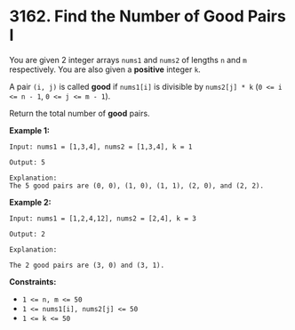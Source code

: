 # 3162. Find the Number of Good Pairs I

You are given 2 integer arrays `nums1` and `nums2` of lengths `n` and `m` respectively. You are also given a **positive** integer `k`.

A pair `(i, j)` is called **good** if `nums1[i]` is divisible by `nums2[j] * k` (`0 <= i <= n - 1`, `0 <= j <= m - 1`).

Return the total number of **good** pairs.

**Example 1:**

```()
Input: nums1 = [1,3,4], nums2 = [1,3,4], k = 1

Output: 5

Explanation:
The 5 good pairs are (0, 0), (1, 0), (1, 1), (2, 0), and (2, 2).
```

**Example 2:**

```()
Input: nums1 = [1,2,4,12], nums2 = [2,4], k = 3

Output: 2

Explanation:

The 2 good pairs are (3, 0) and (3, 1).
```

**Constraints:**

- `1 <= n, m <= 50`
- `1 <= nums1[i], nums2[j] <= 50`
- `1 <= k <= 50`
